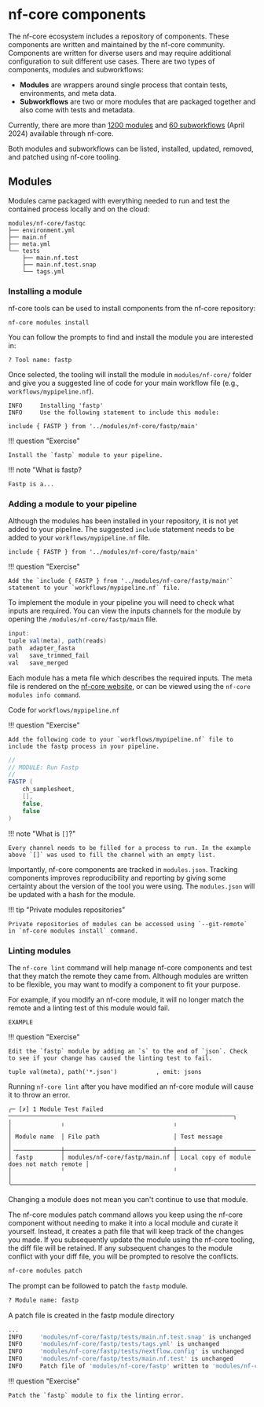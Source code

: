# nf-core components

The nf-core ecosystem includes a repository of components. These components are written and maintained by the nf-core community. Components are written for diverse users and may require additional configuration to suit different use cases. There are two types of components, modules and subworkflows:

-   **Modules** are wrappers around single process that contain tests, environments, and meta data.
-   **Subworkflows** are two or more modules that are packaged together and also come with tests and metadata.

Currently, there are more than [1200 modules](https://nf-co.re/modules) and [60 subworkflows](https://nf-co.re/subworkflows) (April 2024) available through nf-core.

Both modules and subworkflows can be listed, installed, updated, removed, and patched using nf-core tooling.

## Modules

Modules came packaged with everything needed to run and test the contained process locally and on the cloud:

```
modules/nf-core/fastqc
├── environment.yml
├── main.nf
├── meta.yml
└── tests
    ├── main.nf.test
    ├── main.nf.test.snap
    └── tags.yml
```

### Installing a module

nf-core tools can be used to install components from the nf-core repository:

```
nf-core modules install
```

You can follow the prompts to find and install the module you are interested in:

```console
? Tool name: fastp
```

Once selected, the tooling will install the module in `modules/nf-core/` folder and give you a suggested line of code for your main workflow file (e.g., `workflows/mypipeline.nf`).

```console
INFO     Installing 'fastp'
INFO     Use the following statement to include this module:

include { FASTP } from '../modules/nf-core/fastp/main'
```

!!! question "Exercise"

    Install the `fastp` module to your pipeline.

!!! note "What is fastp?

    Fastp is a...

### Adding a module to your pipeline

Although the modules has been installed in your repository, it is not yet added to your pipeline. The suggested `include` statement needs to be added to your `workflows/mypipeline.nf` file.

```console
include { FASTP } from '../modules/nf-core/fastp/main'
```

!!! question "Exercise"

    Add the `include { FASTP } from '../modules/nf-core/fastp/main'` statement to your `workflows/mypipeline.nf` file.

To implement the module in your pipeline you will need to check what inputs are required. You can view the inputs channels for the module by opening the `/modules/nf-core/fastp/main` file.

```groovy title="/modules/nf-core/fastp/main.nf"
input:
tuple val(meta), path(reads)
path  adapter_fasta
val   save_trimmed_fail
val   save_merged
```

Each module has a meta file which describes the required inputs. The meta file is rendered on the [nf-core website](https://nf-co.re/modules/fastp), or can be viewed using the `nf-core modules info command`.

Code for `workflows/mypipeline.nf`

!!! question "Exercise"

    Add the following code to your `workflows/mypipeline.nf` file to include the fastp process in your pipeline.

```groovy title="workflows/mypipeline.nf"
//
// MODULE: Run Fastp
//
FASTP (
    ch_samplesheet,
    [],
    false,
    false
)
```

!!! note "What is `[]`?"

    Every channel needs to be filled for a process to run. In the example above `[]` was used to fill the channel with an empty list.

Importantly, nf-core components are tracked in `modules.json`. Tracking components improves reproducibility and reporting by giving some certainty about the version of the tool you were using. The `modules.json` will be updated with a hash for the module.

!!! tip "Private modules repositories"

    Private repositories of modules can be accessed using `--git-remote` in `nf-core modules install` command.

### Linting modules

The `nf-core lint` command will help manage nf-core components and test that they match the remote they came from. Although modules are written to be flexible, you may want to modify a component to fit your purpose.

For example, if you modify an nf-core module, it will no longer match the remote and a linting test of this module would fail.

```
EXAMPLE
```

!!! question "Exercise"

    Edit the `fastp` module by adding an `s` to the end of `json`. Check to see if your change has caused the linting test to fail.

```
tuple val(meta), path('*.json')           , emit: jsons
```

Running `nf-core lint` after you have modified an nf-core module will cause it to throw an error.

```console
╭─ [✗] 1 Module Test Failed ────────────────────────────────────────────────────────────────╮
│              ╷                               ╷                                            │
│ Module name  │ File path                     │ Test message                               │
│╶─────────────┼───────────────────────────────┼────────────────────────────────────────────│
│ fastp        │ modules/nf-core/fastp/main.nf │ Local copy of module does not match remote │
│              ╵                               ╵                                            │
╰───────────────────────────────────────────────────────────────────────────────────────────╯
```

Changing a module does not mean you can't continue to use that module.

The nf-core modules patch command allows you keep using the nf-core component without needing to make it into a local module and curate it yourself. Instead, it creates a path file that will keep track of the changes you made. If you subsequently update the module using the nf-core tooling, the diff file will be retained. If any subsequent changes to the module conflict with your diff file, you will be prompted to resolve the conflicts.

```bash
nf-core modules patch
```

The prompt can be followed to patch the `fastp` module.

```bash
? Module name: fastp
```

A patch file is created in the fastp module directory

```bash
...
INFO     'modules/nf-core/fastp/tests/main.nf.test.snap' is unchanged
INFO     'modules/nf-core/fastp/tests/tags.yml' is unchanged
INFO     'modules/nf-core/fastp/tests/nextflow.config' is unchanged
INFO     'modules/nf-core/fastp/tests/main.nf.test' is unchanged
INFO     Patch file of 'modules/nf-core/fastp' written to 'modules/nf-core/fastp/fastp.diff'
```

!!! question "Exercise"

    Patch the `fastp` module to fix the linting error.
